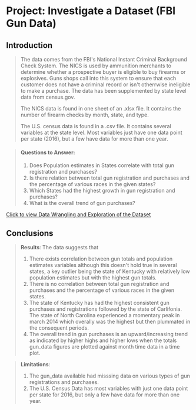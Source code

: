 # Project: Investigate a Dataset (FBI Gun Data)

## Introduction

> The data comes from the FBI's National Instant Criminal Background Check System. The NICS is used by ammunition merchants to determine whether a prospective buyer is eligible to buy firearms or explosives. Guns shops call into this system to ensure that each customer does not have a criminal record or isn't otherrwise ineligible to make a purchase. The data has been supplemented by state level data from census.gov.
>
> The NICS data is found in one sheet of an .xlsx file. It contains the number of firearm checks by month, state, and type.
>
> The U.S. census data is found in a .csv file. It contains several variables at the state level. Most variables just have one data point per state (2016), but a few have data for more than one year.


>#### Questions to Answer:
>1. Does Population estimates in States correlate with total gun registration and purchases?
>1. Is there relation between total gun registration and purchases and the percentage of various races in the given states?
>1. Which States had the highest growth in gun registration and purchases?
>1. What is the overall trend of gun purchases?

[Click to view Data Wrangling and Exploration of the Dataset](https://github.com/Egunza-dev/Investigate-FBI-Gun-Dataset/blob/main/investigate-a-dataset.ipynb)

## Conclusions

> **Results**: The data suggests that
> 1. There exists correlation between gun totals and population estimates variables although this doesn't hold true in several states, a key outlier being the state of Kentucky with relatively low population estimates but with the highest gun totals.
> 1. There is no correlation between total gun registration and purchases and the percentage of various races in the given states.
> 1. The state of Kentucky has had the highest consistent gun purchases and registrations followed by the state of Carlifonia. The state of North Carolina experienced a momentary peak in march 2014 which overally was the highest but then plummated in the consequent periods.
> 1. The overall trend in gun purchases is an upward/increasing trend as indicated by higher highs and higher lows when the totals gun_data figures are plotted against month time data in a time plot.

> **Limitations**: 
> 1. The gun_data available had misssing data on various types of gun registrations and purchases.
> 1. The U.S. Census Data has most variables with just one data point per state for 2016, but only a few have data for more than one year.
